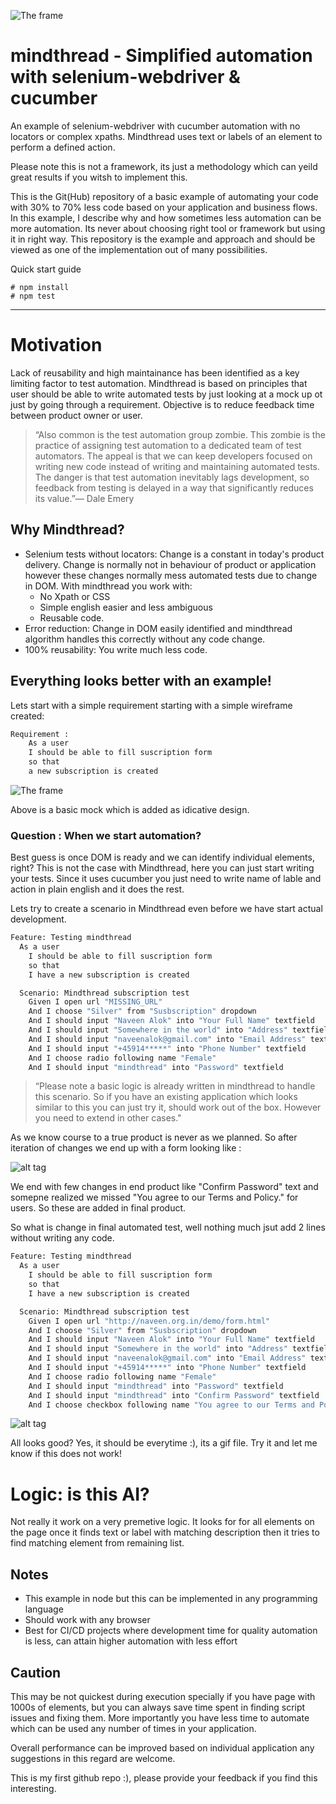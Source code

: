 ![The frame](http://naveen.org.in/images/mt_logot.png "Logo")

# mindthread - Simplified automation with selenium-webdriver & cucumber

An example of selenium-webdriver with cucumber automation with no locators or complex xpaths. Mindthread uses text or labels of an element
to perform a defined action.

Please note this is not a framework, its just a methodology which can yeild great results if you witsh to implement this.

This is the Git(Hub) repository of a basic example of automating your code with 30% to 70% less code based on your application and business flows. 
In this example, I describe why and how sometimes less automation can be more automation. Its never about choosing right tool or framework but 
using it in right way.
This repository is the example and approach and should be viewed as one of the implementation out of many possibilities. 

Quick start guide
``` node
# npm install
# npm test
```

-----

# Motivation

Lack of reusability and high maintainance has been identified as a key limiting factor to test automation. Mindthread is based on principles
that user should be able to write automated tests by just looking at a mock up ot just by going through a requirement. Objective is to reduce
feedback time between product owner or user.

>  “Also common is the test automation group zombie. This zombie is the 
>  practice of assigning test automation to a dedicated team of test automators. 
>  The appeal is that we can keep developers focused on writing new code instead
>  of writing and maintaining automated tests. The danger is that test automation
>  inevitably lags development, so feedback from testing is delayed in a way that 
>  significantly reduces its value.”— Dale Emery


## Why Mindthread?

  - Selenium tests without locators: Change is a constant in today's
    product delivery. Change is normally not in behaviour of product 
	or application however these changes normally mess automated tests
	due to change in DOM.
     With mindthread you work with:
      - No Xpath or CSS
      - Simple english easier and less ambiguous
      - Reusable code.
  - Error reduction: Change in DOM easily identified and mindthread algorithm handles this correctly without any code change.
  - 100% reusability: You write much less code. 


## Everything looks better with an example!

Lets start with a simple requirement starting with a simple wireframe created:

``` bash
Requirement : 
	As a user 
	I should be able to fill suscription form 
	so that
	a new subscription is created
```

![The frame](http://naveen.org.in/demo/images/wireframe.png "Basic Form Design")

Above is a basic mock which is added as idicative design. 

### Question : When we start automation?
Best guess is once DOM is ready and we can identify individual elements, right?
This is not the case with Mindthread, here you can just start writing your tests. Since it uses cucumber you just need to write name of lable and action in 
plain english and it does the rest. 

Lets try to create a scenario in Mindthread even before we have start actual development.

``` bash
Feature: Testing mindthread
  As a user 
	I should be able to fill suscription form 
	so that
	I have a new subscription is created

  Scenario: Mindthread subscription test
    Given I open url "MISSING_URL"
    And I choose "Silver" from "Susbscription" dropdown
    And I should input "Naveen Alok" into "Your Full Name" textfield
    And I should input "Somewhere in the world" into "Address" textfield
	And I should input "naveenalok@gmail.com" into "Email Address" textfield
	And I should input "+45914*****" into "Phone Number" textfield
	And I choose radio following name "Female"    
    And I should input "mindthread" into "Password" textfield
```

>  “Please note a basic logic is already written in mindthread to handle this 
>  scenario. So if you have an existing application which looks similar to this
>  you can just try it, should work out of the box.
>  However you need to extend in other cases."


As we know course to a true product is never as we planned. So after iteration of changes we end up with a form looking like :

![alt tag](http://naveen.org.in/demo/images/form.png "Actual form developed")

We end with few changes in end product like "Confirm Password" text and somepne realized we  missed "You agree to our Terms and Policy." for users. So these are added in final product.

So what is change in final automated test, well nothing much jsut add 2 lines without writing any code.

``` bash
Feature: Testing mindthread
  As a user 
	I should be able to fill suscription form 
	so that
	I have a new subscription is created

  Scenario: Mindthread subscription test
    Given I open url "http://naveen.org.in/demo/form.html"
    And I choose "Silver" from "Susbscription" dropdown
    And I should input "Naveen Alok" into "Your Full Name" textfield
    And I should input "Somewhere in the world" into "Address" textfield
    And I should input "naveenalok@gmail.com" into "Email Address" textfield
    And I should input "+45914*****" into "Phone Number" textfield
    And I choose radio following name "Female"
    And I should input "mindthread" into "Password" textfield
    And I should input "mindthread" into "Confirm Password" textfield    
    And I choose checkbox following name "You agree to our Terms and Policy."
```

![alt tag](http://naveen.org.in/demo/images/mindthread.gif "Test Run")

All looks good? Yes, it should be everytime :), its a gif file. Try it and let me know if this does not work!


# Logic: is this AI?

Not really it work on a very premetive logic.
It looks for for all elements on the page once it finds text or label with matching description then it tries to find matching element from remaining list.

## Notes
- This example in node but this can be implemented in any programming language
- Should work with any browser
- Best for CI/CD projects where development time for quality automation is less, can attain higher automation with less effort

## Caution 
This may be not quickest during execution specially if you have page with 1000s of elements, but you can always save time spent in finding script issues and fixing them.
More importantly you have less time to automate which can be used any number of times in your application.

Overall performance can be improved based on individual application any suggestions in this regard are welcome.

This is my first github repo :), please provide your feedback if you find this interesting.

